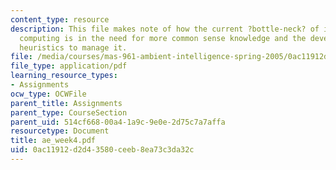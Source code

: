```yaml
---
content_type: resource
description: This file makes note of how the current ?bottle-neck? of intelligent
  computing is in the need for more common sense knowledge and the development of
  heuristics to manage it.
file: /media/courses/mas-961-ambient-intelligence-spring-2005/0ac11912d2d43580ceeb8ea73c3da32c_ae_week4.pdf
file_type: application/pdf
learning_resource_types:
- Assignments
ocw_type: OCWFile
parent_title: Assignments
parent_type: CourseSection
parent_uid: 514cf668-00a4-1a9c-9e0e-2d75c7a7affa
resourcetype: Document
title: ae_week4.pdf
uid: 0ac11912-d2d4-3580-ceeb-8ea73c3da32c
---
```

